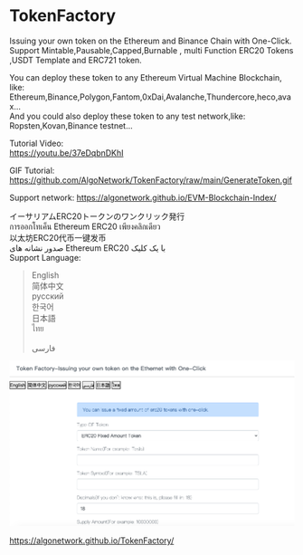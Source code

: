 # TokenFactory
Issuing your own token on the Ethereum and Binance Chain with One-Click.
Support Mintable,Pausable,Capped,Burnable , multi Function ERC20 Tokens ,USDT Template and ERC721 token.

You can deploy these token to any Ethereum Virtual Machine Blockchain, like: Ethereum,Binance,Polygon,Fantom,0xDai,Avalanche,Thundercore,heco,avax...<br>
And you could also deploy these token to any test network,like: Ropsten,Kovan,Binance testnet... <br>
 
Tutorial Video:<br>
https://youtu.be/37eDqbnDKhI
<br>

GIF Tutorial:<br>
https://github.com/AlgoNetwork/TokenFactory/raw/main/GenerateToken.gif
<br>

Support network:
https://algonetwork.github.io/EVM-Blockchain-Index/

イーサリアムERC20トークンのワンクリック発行<br>
การออกโทเค็น Ethereum ERC20 เพียงคลิกเดียว<br>
以太坊ERC20代币一键发币<br>
صدور نشانه های Ethereum ERC20 با یک کلیک
<br>
Support Language:

>English<br>
>简体中文<br>
>русский <br>
>한국어<br> 
>日本語<br>
>ไทย<br>
><br>فارسی
<img src="https://github.com/AlgoNetwork/TokenFactory/blob/main/website.png" alt="generate-erc20-token">

https://algonetwork.github.io/TokenFactory/


